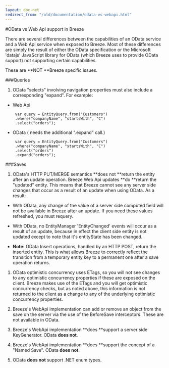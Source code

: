 ```yaml
---
layout: doc-net
redirect_from: "/old/documentation/odata-vs-webapi.html"
---
```

#OData vs Web Api support in Breeze

There are several differences between the capabilities of an OData service and a Web Api service when exposed to Breeze. Most of these differences are simply the result of either the OData specification or the Microsoft 'datajs' JavaScript library for OData (which Breeze uses to provide OData support) not supporting certain capabilities.

These are **NOT **Breeze specific issues.

###Queries

1. OData "selects" involving navigation properties must also include a corresponding "expand". For example:

- Web Api

	   var query = EntityQuery.from("Customers")
	   .where("companyName", "startsWith", "C")
	   .select("orders");

- OData ( needs the additional ".expand" call.)

	   var query = EntityQuery.from("Customers")
	   .where("companyName", "startsWith", "C")
	   .select("orders")
	   .expand("orders");

###Saves

1. OData's HTTP PUT/MERGE semantics **does not **return the entity after an update operation. Breeze Web Api updates **do **return the "updated" entity. This means that Breeze cannot see any server side changes that occur as a result of an update when using OData. As a result:

 - With OData, any change of the value of a server side computed field will not be available in Breeze after an update. If you need these values refreshed, you must requery.
		
 - With OData, no EntityManager 'EntityChanged' events will occur as a result of an update, because in effect the client side entity is not updated except to note that it's entityState has been changed.
		
 - **Note:** OData Insert operations, handled by an HTTP POST, return the inserted entity. This is what allows Breeze to correctly reflect the transition from a temporary entity key to a permanent one after a save operation returns.		

1. OData optimistic concurrency uses ETags, so you will not see changes to any optimistic concurrency properties if these are exposed on the client. Breeze makes use of the ETags and you will get optimistic concurrency checks, but as noted above, this information is not returned to the client as a change to any of the underlying optimistic concurrency properties.
	
1. Breeze's WebApi implementation can add or remove an object from the save on the server via the use of the BeforeSave interceptors. These are not available in OData.
	
1. Breeze's WebApi implementation **does **support a server side KeyGenerator. OData **does not**.
	
1. Breeze's WebApi implementation **does **support the concept of a "Named Save". OData **does not**.
	
1. OData **does not** support .NET enum types.
	

